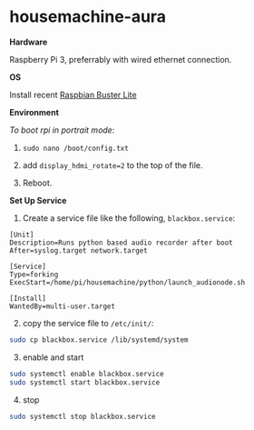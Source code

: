 # housemachine-aura
__Hardware__

Raspberry Pi 3, preferrably with wired ethernet connection. 

__OS__

Install recent [Raspbian Buster Lite](https://www.raspberrypi.org/downloads/raspbian/)

__Environment__

_To boot rpi in portrait mode_:

1. ```sudo nano /boot/config.txt```

2. add ```display_hdmi_rotate=2``` to the top of the file.

3. Reboot. 

__Set Up Service__

1. Create a service file like the following, `blackbox.service`:
```
[Unit]
Description=Runs python based audio recorder after boot
After=syslog.target network.target

[Service]
Type=forking
ExecStart=/home/pi/housemachine/python/launch_audionode.sh

[Install]
WantedBy=multi-user.target
```

2. copy the service file to `/etc/init/`:

```bash
sudo cp blackbox.service /lib/systemd/system
```

3. enable and start

```bash
sudo systemctl enable blackbox.service
sudo systemctl start blackbox.service
```

4. stop
```bash
sudo systemctl stop blackbox.service
```
